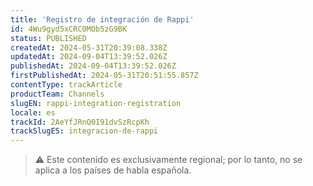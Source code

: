 ```yaml
---
title: 'Registro de integración de Rappi'
id: 4Wu9gyd5xCRC0MOb5zG9BK
status: PUBLISHED
createdAt: 2024-05-31T20:39:08.338Z
updatedAt: 2024-09-04T13:39:52.026Z
publishedAt: 2024-09-04T13:39:52.026Z
firstPublishedAt: 2024-05-31T20:51:55.857Z
contentType: trackArticle
productTeam: Channels
slugEN: rappi-integration-registration
locale: es
trackId: 2AeYfJRnQ0I91dvSzRcpKh
trackSlugES: integracion-de-rappi
---
```


>⚠️ Este contenido es exclusivamente regional; 
> por lo tanto, no se aplica a los países de habla española.

